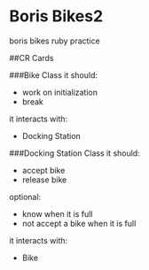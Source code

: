 Boris Bikes2
==============
boris bikes ruby practice

##CR Cards


###Bike Class
it should:
- work on initialization
- break

it interacts with:
- Docking Station

###Docking Station Class
it should:
- accept bike
- release bike

optional:

- know when it is full
- not accept a bike when it is full

it interacts with:
- Bike 


